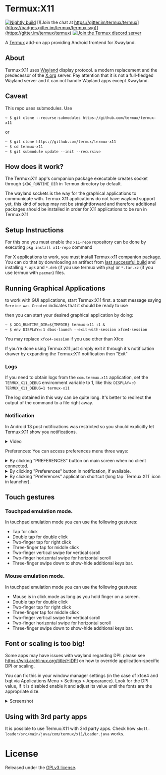 
# Termux:X11

[![Nightly build](https://github.com/termux/termux-x11/actions/workflows/debug_build.yml/badge.svg?branch=master)](https://github.com/termux/termux-x11/actions/workflows/debug_build.yml) [![Join the chat at https://gitter.im/termux/termux](https://badges.gitter.im/termux/termux.svg)](https://gitter.im/termux/termux) [![Join the Termux discord server](https://img.shields.io/discord/641256914684084234?label=&logo=discord&logoColor=ffffff&color=5865F2)](https://discord.gg/HXpF69X)

A [Termux](https://termux.com) add-on app providing Android frontend for Xwayland.

## About
Termux:X11 uses [Wayland](https://wayland.freedesktop.org/) display protocol. a modern replacement and the predecessor of the [X.org](https://www.x.org/wiki) server.
Pay attention that it is not a full-fledged Wayland server and it can not handle Wayland apps except Xwayland.

## Caveat
This repo uses submodules. Use 

```
~ $ git clone --recurse-submodules https://github.com/termux/termux-x11 
```
or
```
~ $ git clone https://github.com/termux/termux-x11
~ $ cd termux-x11
~ $ git submodule update --init --recursive
```

## How does it work?
The Termux:X11 app's companion package executable creates socket through `$XDG_RUNTIME_DIR` in Termux directory by default.

The wayland sockets is the way for the graphical applications to communicate with. Termux X11 applications do not have wayland support yet, this kind of setup may not be straightforward and therefore additional packages should be installed in order for X11 applications to be run in Termux:X11

## Setup Instructions
For this one you must enable the `x11-repo` repository can be done by executing `pkg install x11-repo` command

For X applications to work, you must install Termux-x11 companion package. You can do that by downloading an artifact from [last successful build](https://github.com/termux/termux-x11/actions/workflows/debug_build.yml) and installing `*.apk` and `*.deb` (if you use termux with `pkg`) or `*.tar.xz` (if you use termux with `pacman`) files.

## Running Graphical Applications
to work with GUI applications, start Termux:X11 first. a toast message saying `Service was Created` indicates that it should be ready to use

then you can start your desired graphical application by doing:
```
~ $ XDG_RUNTIME_DIR=${TMPDIR} termux-x11 :1 &
~ $ env DISPLAY=:1 dbus-launch --exit-with-session xfce4-session
```
You may replace `xfce4-session` if you use other than Xfce

If you're done using Termux:X11 just simply exit it through it's notification drawer by expanding the Termux:X11 notification then "Exit"

### Logs
If you need to obtain logs from the `com.termux.x11` application,
set the `TERMUX_X11_DEBUG` environment variable to 1, like this:
`DISPLAY=:0 TERMUX_X11_DEBUG=1 termux-x11`

The log obtained in this way can be quite long.
It's better to redirect the output of the command to a file right away.

### Notification
In Android 13 post notifications was restricted so you should explicitly let Termux:X11 show you notifications.
<details>
<summary>Video</summary>

[img_enable-notifications.webm](https://user-images.githubusercontent.com/9674930/227760411-11d440eb-90b8-451e-9024-d5a194d10b16.webm)

</details>

Preferences:
You can access preferences menu three ways:
<details>
<summary>By clicking "PREFERENCES" button on main screen when no client connected.</summary>

![image](./img/1.jpg)
</details>
<details>
<summary>By clicking "Preferences" button in notification, if available.</summary>

![image](./img/2.jpg)
</details>
<details>
<summary>By clicking "Preferences" application shortcut (long tap `Termux:X11` icon in launcher). </summary>

![image](./img/3.jpg)
</details>

## Touch gestures
### Touchpad emulation mode.
In touchpad emulation mode you can use the following gestures:
* Tap for click
* Double tap for double click
* Two-finger tap for right click
* Three-finger tap for middle click
* Two-finger vertical swipe for vertical scroll
* Two-finger horizontal swipe for horizontal scroll
* Three-finger swipe down to show-hide additional keys bar.
### Mouse emulation mode.
In touchpad emulation mode you can use the following gestures:
* Mouse is in click mode as long as you hold finger on a screen.
* Double tap for double click
* Two-finger tap for right click
* Three-finger tap for middle click
* Two-finger vertical swipe for vertical scroll
* Two-finger horizontal swipe for horizontal scroll
* Three-finger swipe down to show-hide additional keys bar.

## Font or scaling is too big!
Some apps may have issues with wayland regarding DPI. please see https://wiki.archlinux.org/title/HiDPI on how to override application-specific DPI or scaling.

You can fix this in your window manager settings (in the case of xfce4 and lxqt via Applications Menu > Settings > Appearance). Look for the DPI value, if it is disabled enable it and adjust its value until the fonts are the appropriate size.
<details>
<summary> Screenshot </summary>

![image](./img/dpi-scale.png) 
</details>

## Using with 3rd party apps
It is possible to use Termux:X11 with 3rd party apps.
Check how `shell-loader/src/main/java/com/termux/x11/Loader.java` works.

# License
Released under the [GPLv3 license](https://www.gnu.org/licenses/gpl-3.0.html).
